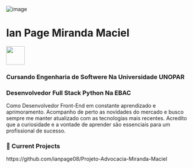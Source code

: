 ![image](https://github.com/user-attachments/assets/63895626-19a0-4c0b-a5b8-0626e2d82774)

<h1> Ian Page Miranda Maciel</h1>
<a href="https://www.linkedin.com/in/ian-page-miranda-maciel-b98a07212/">
 <img  width= "50px" src="https://cdn-icons-png.flaticon.com/512/174/174857.png">
</a>
<h3>Cursando Engenharia de Softwere Na Universidade UNOPAR</h3>
<h3>Desenvolvedor Full Stack Python Na EBAC</h3>
<p>Como Desenvolvedor Front-End em constante aprendizado e aprimoramento. Acompanho de perto as novidades do mercado e busco sempre me manter atualizado com as tecnologias mais recentes. Acredito que a curiosidade e a vontade de aprender são essenciais para um profissional de sucesso.</p>

 <h3>💼 Current Projects</h3>
 https://github.com/ianpage08/Projeto-Advocacia-Miranda-Maciel
<!--
**ianpage08/ianpage08** is a ✨ _special_ ✨ repository because its `README.md` (this file) appears on your GitHub profile.

Here are some ideas to get you started:

- 🔭 I’m currently working on ...
- 🌱 I’m currently learning ...
- 👯 I’m looking to collaborate on ...
- 🤔 I’m looking for help with ...
- 💬 Ask me about ...
- 📫 How to reach me: ...
- 😄 Pronouns: ...
- ⚡ Fun fact: ...
-->
